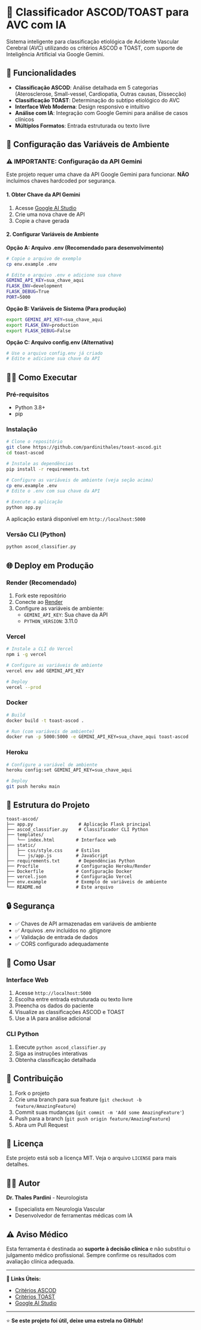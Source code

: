 # 🧠 Classificador ASCOD/TOAST para AVC com IA

Sistema inteligente para classificação etiológica de Acidente Vascular Cerebral (AVC) utilizando os critérios ASCOD e TOAST, com suporte de Inteligência Artificial via Google Gemini.

## 🚀 Funcionalidades

- **Classificação ASCOD**: Análise detalhada em 5 categorias (Aterosclerose, Small-vessel, Cardiopatia, Outras causas, Dissecção)
- **Classificação TOAST**: Determinação do subtipo etiológico do AVC
- **Interface Web Moderna**: Design responsivo e intuitivo
- **Análise com IA**: Integração com Google Gemini para análise de casos clínicos
- **Múltiplos Formatos**: Entrada estruturada ou texto livre

## 🔧 Configuração das Variáveis de Ambiente

### ⚠️ IMPORTANTE: Configuração da API Gemini

Este projeto requer uma chave da API Google Gemini para funcionar. **NÃO** incluímos chaves hardcoded por segurança.

#### 1. Obter Chave da API Gemini
1. Acesse [Google AI Studio](https://makersuite.google.com/app/apikey)
2. Crie uma nova chave de API
3. Copie a chave gerada

#### 2. Configurar Variáveis de Ambiente

**Opção A: Arquivo .env (Recomendado para desenvolvimento)**
```bash
# Copie o arquivo de exemplo
cp env.example .env

# Edite o arquivo .env e adicione sua chave
GEMINI_API_KEY=sua_chave_aqui
FLASK_ENV=development
FLASK_DEBUG=True
PORT=5000
```

**Opção B: Variáveis de Sistema (Para produção)**
```bash
export GEMINI_API_KEY=sua_chave_aqui
export FLASK_ENV=production
export FLASK_DEBUG=False
```

**Opção C: Arquivo config.env (Alternativa)**
```bash
# Use o arquivo config.env já criado
# Edite e adicione sua chave da API
```

## 🏃‍♂️ Como Executar

### Pré-requisitos
- Python 3.8+
- pip

### Instalação
```bash
# Clone o repositório
git clone https://github.com/pardinithales/toast-ascod.git
cd toast-ascod

# Instale as dependências
pip install -r requirements.txt

# Configure as variáveis de ambiente (veja seção acima)
cp env.example .env
# Edite o .env com sua chave da API

# Execute a aplicação
python app.py
```

A aplicação estará disponível em `http://localhost:5000`

### Versão CLI (Python)
```bash
python ascod_classifier.py
```

## 🌐 Deploy em Produção

### Render (Recomendado)
1. Fork este repositório
2. Conecte ao [Render](https://render.com)
3. Configure as variáveis de ambiente:
   - `GEMINI_API_KEY`: Sua chave da API
   - `PYTHON_VERSION`: 3.11.0

### Vercel
```bash
# Instale a CLI do Vercel
npm i -g vercel

# Configure as variáveis de ambiente
vercel env add GEMINI_API_KEY

# Deploy
vercel --prod
```

### Docker
```bash
# Build
docker build -t toast-ascod .

# Run (com variáveis de ambiente)
docker run -p 5000:5000 -e GEMINI_API_KEY=sua_chave_aqui toast-ascod
```

### Heroku
```bash
# Configure a variável de ambiente
heroku config:set GEMINI_API_KEY=sua_chave_aqui

# Deploy
git push heroku main
```

## 📁 Estrutura do Projeto

```
toast-ascod/
├── app.py                 # Aplicação Flask principal
├── ascod_classifier.py    # Classificador CLI Python
├── templates/
│   └── index.html        # Interface web
├── static/
│   ├── css/style.css     # Estilos
│   └── js/app.js         # JavaScript
├── requirements.txt       # Dependências Python
├── Procfile              # Configuração Heroku/Render
├── Dockerfile            # Configuração Docker
├── vercel.json           # Configuração Vercel
├── env.example           # Exemplo de variáveis de ambiente
└── README.md             # Este arquivo
```

## 🔒 Segurança

- ✅ Chaves de API armazenadas em variáveis de ambiente
- ✅ Arquivos .env incluídos no .gitignore
- ✅ Validação de entrada de dados
- ✅ CORS configurado adequadamente

## 📖 Como Usar

### Interface Web
1. Acesse `http://localhost:5000`
2. Escolha entre entrada estruturada ou texto livre
3. Preencha os dados do paciente
4. Visualize as classificações ASCOD e TOAST
5. Use a IA para análise adicional

### CLI Python
1. Execute `python ascod_classifier.py`
2. Siga as instruções interativas
3. Obtenha classificação detalhada

## 🤝 Contribuição

1. Fork o projeto
2. Crie uma branch para sua feature (`git checkout -b feature/AmazingFeature`)
3. Commit suas mudanças (`git commit -m 'Add some AmazingFeature'`)
4. Push para a branch (`git push origin feature/AmazingFeature`)
5. Abra um Pull Request

## 📄 Licença

Este projeto está sob a licença MIT. Veja o arquivo `LICENSE` para mais detalhes.

## 👨‍⚕️ Autor

**Dr. Thales Pardini** - Neurologista
- Especialista em Neurologia Vascular
- Desenvolvedor de ferramentas médicas com IA

## ⚠️ Aviso Médico

Esta ferramenta é destinada ao **suporte à decisão clínica** e não substitui o julgamento médico profissional. Sempre confirme os resultados com avaliação clínica adequada.

---

**🔗 Links Úteis:**
- [Critérios ASCOD](https://pubmed.ncbi.nlm.nih.gov/23970794/)
- [Critérios TOAST](https://pubmed.ncbi.nlm.nih.gov/8418537/)
- [Google AI Studio](https://makersuite.google.com/)

---

⭐ **Se este projeto foi útil, deixe uma estrela no GitHub!** 